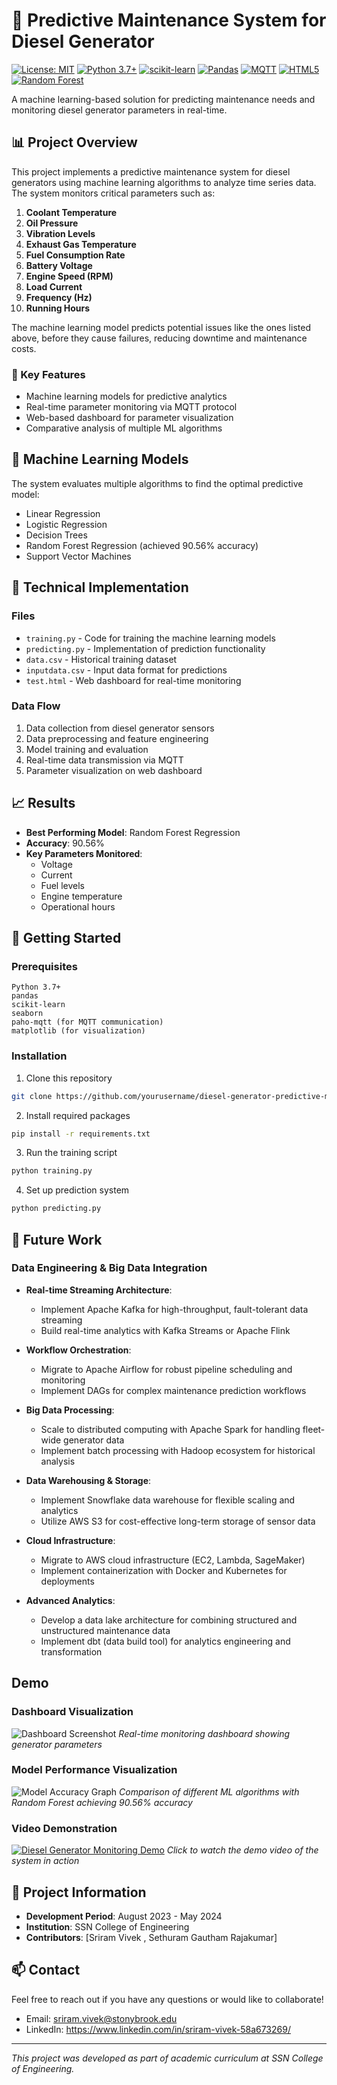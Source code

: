 # 🔌 Predictive Maintenance System for Diesel Generator

[![License: MIT](https://img.shields.io/badge/License-MIT-yellow.svg)](https://opensource.org/licenses/MIT)
[![Python 3.7+](https://img.shields.io/badge/python-3.7+-blue.svg)](https://www.python.org/downloads/)
[![scikit-learn](https://img.shields.io/badge/scikit--learn-F7931E?style=flat&logo=scikit-learn&logoColor=white)](https://scikit-learn.org/)
[![Pandas](https://img.shields.io/badge/pandas-150458?style=flat&logo=pandas&logoColor=white)](https://pandas.pydata.org/)
[![MQTT](https://img.shields.io/badge/MQTT-3C5280?style=flat&logo=eclipse-mosquitto&logoColor=white)](https://mqtt.org/)
[![HTML5](https://img.shields.io/badge/HTML5-E34F26?style=flat&logo=html5&logoColor=white)](https://developer.mozilla.org/en-US/docs/Web/HTML)
[![Random Forest](https://img.shields.io/badge/Random_Forest-38B000?style=flat)](https://scikit-learn.org/stable/modules/generated/sklearn.ensemble.RandomForestRegressor.html)

A machine learning-based solution for predicting maintenance needs and monitoring diesel generator parameters in real-time.

## 📊 Project Overview

This project implements a predictive maintenance system for diesel generators using machine learning algorithms to analyze time series data. The system monitors critical parameters 
such as:

1. **Coolant Temperature**  
2. **Oil Pressure**  
3. **Vibration Levels**  
4. **Exhaust Gas Temperature**  
5. **Fuel Consumption Rate**  
6. **Battery Voltage**  
7. **Engine Speed (RPM)**  
8. **Load Current**  
9. **Frequency (Hz)**  
10. **Running Hours**

The machine learning model predicts potential issues like the ones listed above, before they cause failures, reducing downtime and maintenance costs.

### 🎯 Key Features
- Machine learning models for predictive analytics
- Real-time parameter monitoring via MQTT protocol
- Web-based dashboard for parameter visualization
- Comparative analysis of multiple ML algorithms

## 🧠 Machine Learning Models

The system evaluates multiple algorithms to find the optimal predictive model:
- Linear Regression
- Logistic Regression
- Decision Trees
- Random Forest Regression (achieved 90.56% accuracy)
- Support Vector Machines

## 🔧 Technical Implementation

### Files
- `training.py` - Code for training the machine learning models
- `predicting.py` - Implementation of prediction functionality
- `data.csv` - Historical training dataset
- `inputdata.csv` - Input data format for predictions
- `test.html` - Web dashboard for real-time monitoring

### Data Flow
1. Data collection from diesel generator sensors
2. Data preprocessing and feature engineering
3. Model training and evaluation
4. Real-time data transmission via MQTT
5. Parameter visualization on web dashboard

## 📈 Results

- **Best Performing Model**: Random Forest Regression
- **Accuracy**: 90.56%
- **Key Parameters Monitored**:
  - Voltage
  - Current
  - Fuel levels
  - Engine temperature
  - Operational hours

## 🚀 Getting Started

### Prerequisites
```
Python 3.7+
pandas
scikit-learn
seaborn
paho-mqtt (for MQTT communication)
matplotlib (for visualization)
```

### Installation
1. Clone this repository
```bash
git clone https://github.com/yourusername/diesel-generator-predictive-maintenance.git
```

2. Install required packages
```bash
pip install -r requirements.txt
```

3. Run the training script
```bash
python training.py
```

4. Set up prediction system
```bash
python predicting.py
```

## 🔮 Future Work

### Data Engineering & Big Data Integration
- **Real-time Streaming Architecture**:
  - Implement Apache Kafka for high-throughput, fault-tolerant data streaming
  - Build real-time analytics with Kafka Streams or Apache Flink

- **Workflow Orchestration**:
  - Migrate to Apache Airflow for robust pipeline scheduling and monitoring
  - Implement DAGs for complex maintenance prediction workflows

- **Big Data Processing**:
  - Scale to distributed computing with Apache Spark for handling fleet-wide generator data
  - Implement batch processing with Hadoop ecosystem for historical analysis

- **Data Warehousing & Storage**:
  - Implement Snowflake data warehouse for flexible scaling and analytics
  - Utilize AWS S3 for cost-effective long-term storage of sensor data

- **Cloud Infrastructure**:
  - Migrate to AWS cloud infrastructure (EC2, Lambda, SageMaker)
  - Implement containerization with Docker and Kubernetes for deployments

- **Advanced Analytics**:
  - Develop a data lake architecture for combining structured and unstructured maintenance data
  - Implement dbt (data build tool) for analytics engineering and transformation
 
## Demo
### Dashboard Visualization
![Dashboard Screenshot](./image1.png)
*Real-time monitoring dashboard showing generator parameters*

### Model Performance Visualization
![Model Accuracy Graph](./image2.png)
*Comparison of different ML algorithms with Random Forest achieving 90.56% accuracy*

### Video Demonstration
[![Diesel Generator Monitoring Demo](./assets/video_thumbnail.png)](./assets/demo_video.mp4)
*Click to watch the demo video of the system in action*


## 📝 Project Information

- **Development Period**: August 2023 - May 2024
- **Institution**: SSN College of Engineering
- **Contributors**: [Sriram Vivek , Sethuram Gautham Rajakumar]


## 📫 Contact

Feel free to reach out if you have any questions or would like to collaborate!

- Email: sriram.vivek@stonybrook.edu
- LinkedIn: https://www.linkedin.com/in/sriram-vivek-58a673269/


---

*This project was developed as part of academic curriculum at SSN College of Engineering.*
